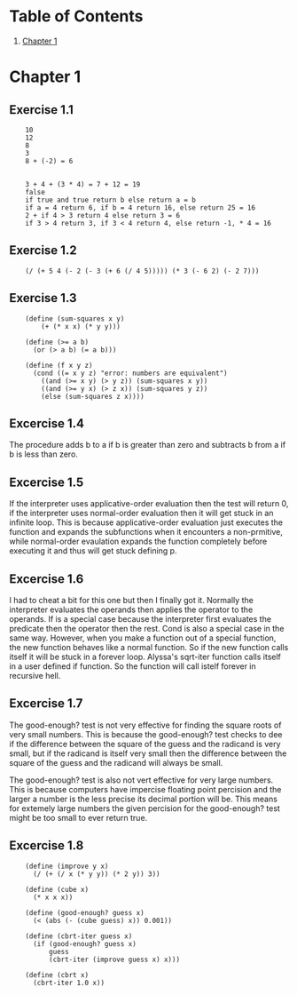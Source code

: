 # Table of Contents
1. [Chapter 1](#chapter1)

# Chapter 1
## Exercise 1.1

		10
		12
		8
		3
		8 + (-2) = 6


		3 + 4 + (3 * 4) = 7 + 12 = 19
		false
		if true and true return b else return a = b
		if a = 4 return 6, if b = 4 return 16, else return 25 = 16
		2 + if 4 > 3 return 4 else return 3 = 6
		if 3 > 4 return 3, if 3 < 4 return 4, else return -1, * 4 = 16
## Exercise 1.2

		(/ (+ 5 4 (- 2 (- 3 (+ 6 (/ 4 5))))) (* 3 (- 6 2) (- 2 7)))
## Exercise 1.3

		(define (sum-squares x y)
			(+ (* x x) (* y y)))

		(define (>= a b)
		  (or (> a b) (= a b)))

		(define (f x y z)
		  (cond ((= x y z) "error: numbers are equivalent")
			((and (>= x y) (> y z)) (sum-squares x y))
			((and (>= y x) (> z x)) (sum-squares y z))
			(else (sum-squares z x))))
## Excercise 1.4
The procedure adds b to a if b is greater than zero and subtracts b from a if b is less than zero.
## Excercise 1.5
If the interpreter uses applicative-order evaluation then the test will return 0, if the interpreter uses normal-order evaluation then it will get stuck in an infinite loop. This is because applicative-order evaluation just executes the function and expands the subfunctions when it encounters a non-prmitive, while normal-order evaulation expands the function completely before executing it and thus will get stuck defining p.
## Excercise 1.6
I had to cheat a bit for this one but then I finally got it. Normally the interpreter evaluates the operands then applies the operator to the operands. If is a special case because the interpreter first evaluates the predicate then the operator then the rest. Cond is also a special case in the same way. However, when you make a function out of a special function, the new function behaves like a normal function. So if the new function calls itself it will be stuck in a forever loop. Alyssa's sqrt-iter function calls itself in a user defined if function. So the function will call istelf forever in recursive hell.
## Excercise 1.7
The good-enough? test is not very effective for finding the square roots of very small numbers. This is because the good-enough? test checks to dee if the difference between the square of the guess and the radicand is very small, but if the radicand is itself very small then the difference between the square of the guess and the radicand will always be small.

The good-enough? test is also not vert effective for very large numbers. This is because computers have impercise floating point percision and the larger a number is the less precise its decimal portion will be. This means for extemely large numbers the given percision for the good-enough? test might be too small to ever return true.
## Excercise 1.8

		(define (improve y x)
		  (/ (+ (/ x (* y y)) (* 2 y)) 3))

		(define (cube x)
		  (* x x x))

		(define (good-enough? guess x)
		  (< (abs (- (cube guess) x)) 0.001))

		(define (cbrt-iter guess x)
		  (if (good-enough? guess x)
		      guess
		      (cbrt-iter (improve guess x) x)))

		(define (cbrt x)
		  (cbrt-iter 1.0 x))
